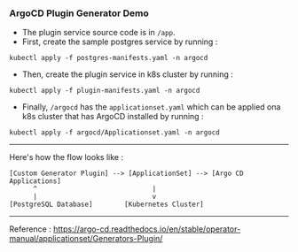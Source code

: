 ### ArgoCD Plugin Generator Demo

- The plugin service source code is in `/app`.
- First, create the sample postgres service by running : 
```
kubectl apply -f postgres-manifests.yaml -n argocd
```
- Then, create the plugin service in k8s cluster by running : 
```
kubectl apply -f plugin-manifests.yaml -n argocd
```
- Finally, `/argocd` has the `applicationset.yaml` which can be applied ona k8s cluster that has ArgoCD installed by running : 
```
kubectl apply -f argocd/Applicationset.yaml -n argocd
```
---
Here's how the flow looks like : 
```
[Custom Generator Plugin] --> [ApplicationSet] --> [Argo CD Applications]
      ^                             |
      |                             v
[PostgreSQL Database]        [Kubernetes Cluster]
```
---

Reference : https://argo-cd.readthedocs.io/en/stable/operator-manual/applicationset/Generators-Plugin/